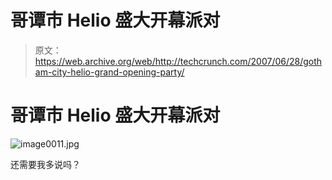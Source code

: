 # 哥谭市 Helio 盛大开幕派对

> 原文：<https://web.archive.org/web/http://techcrunch.com/2007/06/28/gotham-city-helio-grand-opening-party/>

# 哥谭市 Helio 盛大开幕派对

![image0011.jpg](img/8fd0ab1d84aec3527bd8191b6d58f85e.png)

还需要我多说吗？